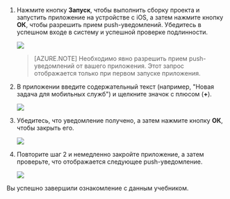 ﻿
1. Нажмите кнопку **Запуск**, чтобы выполнить сборку проекта и запустить приложение на устройстве с iOS, а затем нажмите кнопку **ОК**, чтобы разрешить прием push-уведомлений. Убедитесь в успешном входе в систему и успешной проверке подлинности.

  	![][23]

    > [AZURE.NOTE] Необходимо явно разрешить прием push-уведомлений от вашего приложения. Этот запрос отображается только при первом запуске приложения.

2. В приложении введите содержательный текст (например, "Новая задача для мобильных служб") и щелкните значок с плюсом (**+**).

  	![][24]

3. Убедитесь, что уведомление получено, а затем нажмите кнопку **ОК**, чтобы закрыть его.

  	![][25]

4. Повторите шаг 2 и немедленно закройте приложение, а затем проверьте, что отображается следующее push-уведомление.

  	![][26]

Вы успешно завершили ознакомление с данным учебником.

[23]: ./media/mobile-services-ios-get-started-push/mobile-quickstart-push1-ios.png
[24]: ./media/mobile-services-ios-get-started-push/mobile-quickstart-push2-ios.png
[25]: ./media/mobile-services-ios-get-started-push/mobile-quickstart-push3-ios.png
[26]: ./media/mobile-services-ios-get-started-push/mobile-quickstart-push4-ios.png

<!--HONumber=42-->

